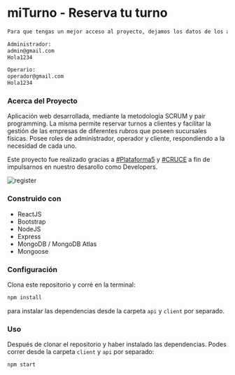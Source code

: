 # miTurno - Reserva tu turno

```sh 
Para que tengas un mejor acceso al proyecto, dejamos los datos de los accesos especiales

Administrador:
admin@gmail.com
Hola1234

Operario:
operador@gmail.com
Hola1234
``` 

### Acerca del Proyecto

Aplicación web desarrollada, mediante la metodología SCRUM y pair programming. La misma permite reservar turnos a clientes y facilitar la gestión de las empresas de diferentes rubros que poseen sucursales físicas.
Posee roles de administrador, operador y cliente, respondiendo a la necesidad de cada uno.

Este proyecto fue realizado gracias a [#Plataforma5](https://www.plataforma5.la/) y [#CRUCE](https://www.e-cruce.com/) a fin de impulsarnos en nuestro desarollo como Developers.

![register](https://user-images.githubusercontent.com/99486767/182872139-f0bb354d-26a1-4fd3-96b9-3ee9e3c534ff.png)

### Construido con
- ReactJS
- Bootstrap
- NodeJS
- Express
- MongoDB / MongoDB Atlas
- Mongoose

### Configuración

Clona este repositorio y corré en la terminal:
```sh 
npm install
``` 
para instalar las dependencias desde la carpeta `api` y `client` por separado.

### Uso

Después de clonar el repositorio y haber instalado las dependencias. Podes correr desde la carpeta `client` y `api` por separado:
```sh 
npm start
```
